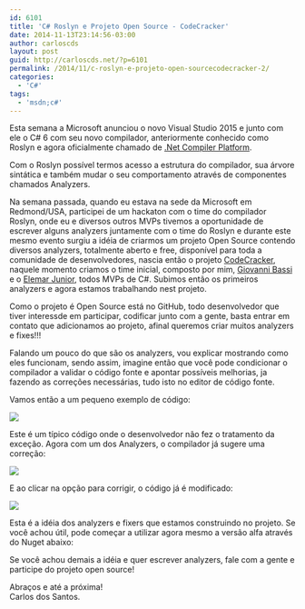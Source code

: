 ```yaml
---
id: 6101
title: 'C# Roslyn e Projeto Open Source - CodeCracker'
date: 2014-11-13T23:14:56-03:00
author: carloscds
layout: post
guid: http://carloscds.net/?p=6101
permalink: /2014/11/c-roslyn-e-projeto-open-sourcecodecracker-2/
categories:
  - 'C#'
tags:
  - 'msdn;c#'
---
```

Esta semana a Microsoft anunciou o novo Visual Studio 2015 e junto com ele o C# 6 com seu novo compilador, anteriormente conhecido como Roslyn e agora oficialmente chamado de [.Net Compiler Platform](https://roslyn.codeplex.com/). 

Com o Roslyn possível termos acesso a estrutura do compilador, sua árvore sintática e também mudar o seu comportamento através de componentes chamados Analyzers.

Na semana passada, quando eu estava na sede da Microsoft em Redmond/USA, participei de um hackaton com o time do compilador Roslyn, onde eu e diversos outros MVPs tivemos a oportunidade de escrever alguns analyzers juntamente com o time do Roslyn e durante este mesmo evento surgiu a idéia de criarmos um projeto Open Source contendo diversos analyzers, totalmente aberto e free, disponível para toda a comunidade de desenvolvedores, nascia então o projeto [CodeCracker](https://github.com/code-cracker/code-cracker), naquele momento criamos o time inicial, composto por mim, [Giovanni Bassi](http://blog.lambda3.com.br/L3/giovannibassi/) e o [Elemar Junior](http://elemarjr.net/), todos MVPs de C#. Subimos então os primeiros analyzers e agora estamos trabalhando nest projeto.

Como o projeto é Open Source está no GitHub, todo desenvolvedor que tiver interessde em participar, codificar junto com a gente, basta entrar em contato que adicionamos ao projeto, afinal queremos criar muitos analyzers e fixes!!!

Falando um pouco do que são os analyzers, vou explicar mostrando como eles funcionam, sendo assim, imagine então que você pode condicionar o compilador a validar o código fonte e apontar possíveis melhorias, ja fazendo as correções necessárias, tudo isto no editor de código fonte.

Vamos então a um pequeno exemplo de código:

![]( wp-content/uploads/2014/11/image.png)

Este é um típico código onde o desenvolvedor não fez o tratamento da exceção. Agora com um dos Analyzers, o compilador já sugere uma correção:

![]( wp-content/uploads/2014/11/image1.png)

E ao clicar na opção para corrigir, o código já é modificado:

![]( wp-content/uploads/2014/11/image2.png)

Esta é a idéia dos analyzers e fixers que estamos construindo no projeto. Se você achou útil, pode começar a utilizar agora mesmo a versão alfa através do Nuget abaixo:

Se você achou demais a idéia e quer escrever analyzers, fale com a gente e participe do projeto open source!

Abraços e até a próxima!  
Carlos dos Santos.